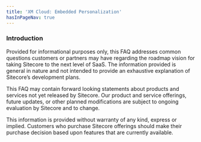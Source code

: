 ```yaml
---
title: 'XM Cloud: Embedded Personalization'
hasInPageNav: true
---
```


### Introduction

Provided for informational purposes only, this FAQ addresses
common questions customers or partners may have regarding
the roadmap vision for taking Sitecore to the next level of SaaS.
The information provided is general in nature and not intended to
provide an exhaustive explanation of Sitecore’s development
plans.

This FAQ may contain forward looking statements about products
and services not yet released by Sitecore. Our product and service
offerings, future updates, or other planned modifications are
subject to ongoing evaluation by Sitecore and to change.

This information is provided without warranty of any kind,
express or implied. Customers who purchase Sitecore offerings
should make their purchase decision based upon features that
are currently available.
